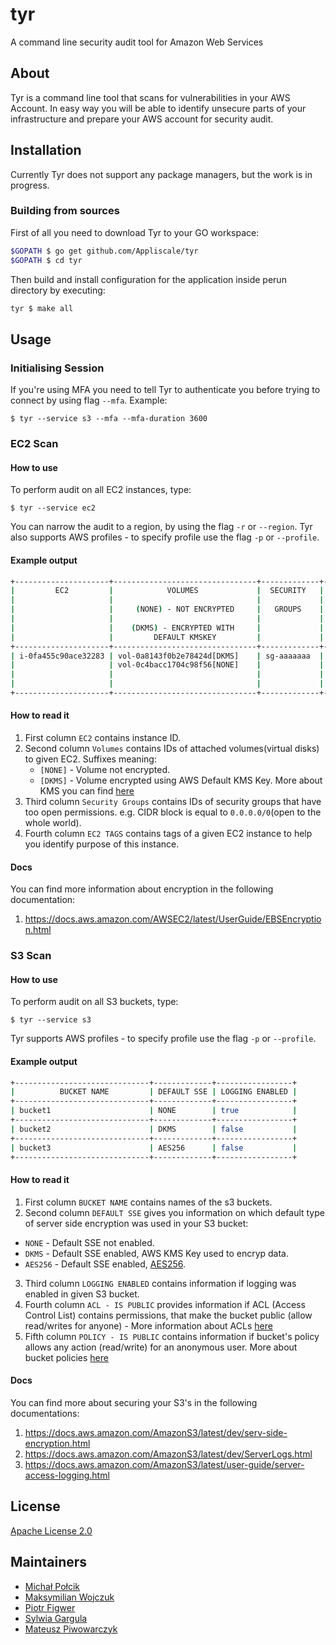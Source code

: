 # tyr

A command line security audit tool for Amazon Web Services

## About
Tyr is a command line tool that scans for vulnerabilities in your AWS Account. In easy way you will be able to
identify unsecure parts of your infrastructure and prepare your AWS account for security audit.

## Installation
Currently Tyr does not support any package managers, but the work is in progress. 
### Building from sources
First of all you need to download Tyr to your GO workspace:

```bash
$GOPATH $ go get github.com/Appliscale/tyr
$GOPATH $ cd tyr
```

Then build and install configuration for the application inside perun directory by executing:

```bash
tyr $ make all
```

## Usage
### Initialising Session
If you're using MFA you need to tell Tyr to authenticate you before trying to connect by using flag `--mfa`. 
Example:
```
$ tyr --service s3 --mfa --mfa-duration 3600
```

### EC2 Scan
#### How to use
To perform audit on all EC2 instances, type:
```
$ tyr --service ec2
```
You can narrow the audit to a region, by using the flag `-r` or `--region`. Tyr also supports AWS profiles -
to specify profile use the flag `-p` or `--profile`.

#### Example output

```bash
+---------------------+--------------------------------+-------------+----------+
|         EC2         |            VOLUMES             |  SECURITY   |          |
|                     |                                |             | EC2 TAGS |
|                     |     (NONE) - NOT ENCRYPTED     |   GROUPS    |          |
|                     |                                |             |          |
|                     |    (DKMS) - ENCRYPTED WITH     |             |          |
|                     |         DEFAULT KMSKEY         |             |          |
+---------------------+--------------------------------+-------------+----------+
| i-0fa455c90ace32283 | vol-0a8143f0b2e78424d[DKMS]    | sg-aaaaaaa  | App:some |
|                     | vol-0c4bacc1704c98f56[NONE]    |             | Key:Val  |
|                     |                                |             |          |
|                     |                                |             |          |
+---------------------+--------------------------------+-------------+----------+
```

#### How to read it

 1. First column `EC2` contains instance ID.
 2. Second column `Volumes` contains IDs of attached volumes(virtual disks) to given EC2. Suffixes meaning:
    * `[NONE]` - Volume not encrypted.
    * `[DKMS]` - Volume encrypted using AWS Default KMS Key. More about KMS you can find [here](https://aws.amazon.com/kms/faqs/)
 3. Third column `Security Groups` contains IDs of security groups that have too open permissions. e.g. CIDR block is equal to `0.0.0.0/0`(open to the whole world).
 4. Fourth column `EC2 TAGS` contains tags of a given EC2 instance to help you identify purpose of this instance.

#### Docs
You can find more information about encryption in the following documentation:
  1. https://docs.aws.amazon.com/AWSEC2/latest/UserGuide/EBSEncryption.html

### S3 Scan
#### How to use
To perform audit on all S3 buckets, type:
```
$ tyr --service s3
```
Tyr supports AWS profiles - to specify profile use the flag `-p` or `--profile`.

#### Example output

```bash
+------------------------------+-------------+-----------------+
|          BUCKET NAME         | DEFAULT SSE | LOGGING ENABLED |
+------------------------------+-------------+-----------------+
| bucket1                      | NONE        | true            |
+------------------------------+-------------+-----------------+
| bucket2                      | DKMS        | false           |
+------------------------------+-------------+-----------------+
| bucket3                      | AES256      | false           |
+------------------------------+-------------+-----------------+
```

#### How to read it

 1. First column `BUCKET NAME` contains names of the s3 buckets.
 2. Second column `DEFAULT SSE` gives you information on which default type of server side encryption was used in your S3 bucket:
   * `NONE` - Default SSE not enabled.
   * `DKMS` - Default SSE enabled, AWS KMS Key used to encryp data.
   * `AES256` - Default SSE enabled, [AES256](https://docs.aws.amazon.com/AmazonS3/latest/dev/UsingServerSideEncryption.html).
 3. Third column `LOGGING ENABLED` contains information if logging was enabled in given S3 bucket. 
 4. Fourth column `ACL - IS PUBLIC` provides information if ACL (Access Control List) contains permissions, that make the bucket public (allow read/writes for anyone) - More information about ACLs [here](https://docs.aws.amazon.com/AmazonS3/latest/dev/acl-overview.html)
 5. Fifth column `POLICY - IS PUBLIC` contains information if bucket's policy allows any action (read/write) for an anonymous user. More about bucket policies [here](https://docs.aws.amazon.com/AmazonS3/latest/dev/using-iam-policies.html)

#### Docs
You can find more about securing your S3's in the following documentations:
 1. https://docs.aws.amazon.com/AmazonS3/latest/dev/serv-side-encryption.html
 2. https://docs.aws.amazon.com/AmazonS3/latest/dev/ServerLogs.html
 3. https://docs.aws.amazon.com/AmazonS3/latest/user-guide/server-access-logging.html
 
## License

[Apache License 2.0](LICENSE)

## Maintainers

- [Michał Połcik](https://github.com/mwpolcik)
- [Maksymilian Wojczuk](https://github.com/maxiwoj)
- [Piotr Figwer](https://github.com/pfigwer)
- [Sylwia Gargula](https://github.com/SylwiaGargula)
- [Mateusz Piwowarczyk](https://github.com/piwowarc)

